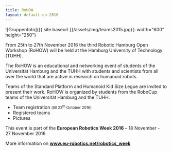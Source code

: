 ```yaml
---
title: RoHOW
layout: default-en-2016
---
```


![Gruppenfoto]({{ site.baseurl }}/assets/img/teams2015.jpg){: width="600" height="250"}

From 25th to 27th November 2016 the third Robotic Hamburg Open Workshop (RoHOW) will be held at the Hamburg University of Technology (TUHH).

The RoHOW is an educational and networking event of students of the Universität Hamburg and the TUHH with students and scientists from all over the world that are active in research on humanoid robots.

Teams of the Standard Platform and Humanoid Kid Size Legue are invited to present their work. RoHOW is organized by students from the RoboCup teams of the Universität Hamburg and the TUHH.

 - Team registration <small>(till 23<sup>th</sup> October 2016)</small>
 - Registered teams
 - Pictures

<div id="eurobotic_week">
    <p>This event is part of the <strong>European&nbsp;Robotics&nbsp;Week&nbsp;2016</strong> &ndash; 18&nbsp;November - 27&nbsp;November&nbsp;2016</p>
    <p>More information on <a href="https://www.eu-robotics.net/robotics_week"><strong>www.eu-robotics.net/robotics_week</strong></a></p>
</div>
